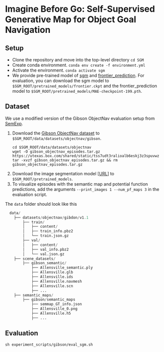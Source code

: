 # Imagine Before Go: Self-Supervised Generative Map for Object Goal Navigation
<!-- Sixian Zhang, Xinyao Yu, Xinhang Song, Xiaohan Wang, Shuqiang Jiang  -->

## Setup
- Clone the repository and move into the top-level directory `cd SGM`
- Create conda environment. `conda env create -f environment.yml`
- Activate the environment. `conda activate sgm`
- We provide pre-trained model of [sgm](https://drive.google.com/file/d/1T0_P2fnDbXoPhEQYW8LknNAECfMWSE4Y/view?usp=sharing) and [frontier_prediction](https://drive.google.com/file/d/1Tn0q7epiMyYyIfedo2gq6wxr8fSrNwqy/view?usp=sharing). For evaluation, you can download the sgm model to `$SGM_ROOT/pretrained_models/frontier.ckpt` and the frontier_prediction model to `$SGM_ROOT/pretrained_models/MAE-checkpoint-199.pth`.

## Dataset
We use a modified version of the Gibson ObjectNav evaluation setup from [SemExp](https://github.com/devendrachaplot/Object-Goal-Navigation).

1. Download the [Gibson ObjectNav dataset](https://drive.google.com/file/d/1pXiUsVFGWfCfxSEdVt2oe8sxSAj5UBZ2/view?usp=sharing) to `$SGM_ROOT/data/datasets/objectnav/gibson`.
    ```
    cd $SGM_ROOT/data/datasets/objectnav
    wget -O gibson_objectnav_episodes.tar.gz https://utexas.box.com/shared/static/tss7udt3ralioalb6eskj3z3spuvwz7v.gz
    tar -xvzf gibson_objectnav_episodes.tar.gz && rm gibson_objectnav_episodes.tar.gz
    ```
2. Download the image segmentation model [[URL](https://utexas.box.com/s/sf4prmup4fsiu6taljnt5ht8unev5ikq)] to `$SGM_ROOT/pretrained_models`.
3. To visualize episodes with the semantic map and potential function predictions, add the arguments `--print_images 1 --num_pf_maps 3` in the evaluation script.

The `data` folder should look like this
```python
  data/ 
    ├── datasets/objectnav/gibdon/v1.1
        ├── train/
        │   ├── content/
        │   ├── train_info.pbz2
        │   └── train.json.gz
        ├── val/
        │   ├── content/
        │   ├── val_info.pbz2
        │   └── val.json.gz
    ├── scene_datasets/
        ├── gibson_semantic/
            ├── Allensville_semantic.ply
            ├── Allensville.glb
            ├── Allensville.ids
            ├── Allensville.navmesh
            ├── Allensville.scn
            ├── ...
    ├── semantic_maps/
        ├── gibson/semantic_maps
            ├── semmap_GT_info.json
            ├── Allensville_0.png
            ├── Allensville.h5
            ├── ...
```

<!-- ## Training and Evaluation -->
<!-- ### Train our SGM model  -->

## Evaluation 
`sh experiment_scripts/gibson/eval_sgm.sh`

<!-- ## Citing
If you find this project useful in your research, please consider citing: -->

